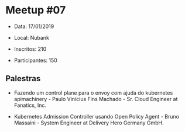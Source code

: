 # Meetup #07

* Data: 17/01/2019

* Local: Nubank

* Inscritos: 210 
 
* Participantes: 150

## Palestras

* Fazendo um control plane para o envoy com ajuda do kubernetes apimachinery -  Paulo Vinícius Fins Machado - Sr. Cloud Engineer at Fanatics, Inc.

* Kubernetes Admission Controller usando Open Policy Agent - Bruno Massaini - System Engineer at Delivery Hero Germany GmbH.
